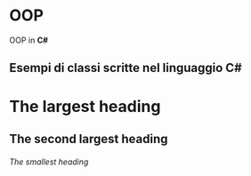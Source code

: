 # OOP 
OOP in **C#**
## Esempi di classi scritte nel linguaggio C#

# The largest heading
## The second largest heading
###### The smallest heading
